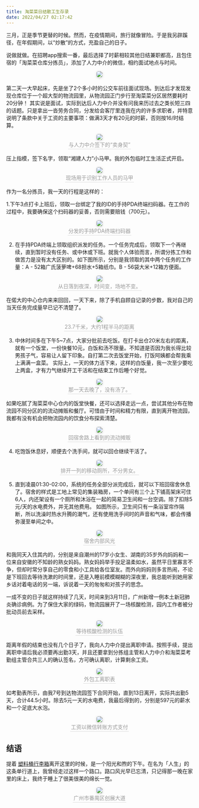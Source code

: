 ```yaml
---
title: 淘菜菜日结散工生存录
date: 2022/04/27 02:17:42
---
```


三月，正是季节更替的时候。然而，在疫情期间，旅行就像冒险。于是我另辟蹊径，在年假期间，以“炒散”的方式，充盈自己的日子。

说做就做。在招聘app搜索一番，最后选择了时薪相较其他日结兼职都高，且包住宿的「淘菜菜仓库分拣员」，添加了人力中介的微信，相约面试地点与时间。

<center style="font-size=6px"> <img style="border-radius: 0.3125em; box-shadow: 0 2px 4px 0 rgba(34,36,38,.12),0 2px 10px 0 rgba(34,36,38,.08);" src="../../../../IMG/IMG_TCC002.JPG"/> <br> <div style="color:orange; border-bottom: 1px solid #d9d9d9; display: inline-block; color: #999; padding: 2px;"></div> </center>

第二天一大早起床，先是坐了2个多小时的公交车前往面试现场。到达后才发现发现仓库位于一个超大型的物流园里，从物流园正门步行至淘菜菜分区居然要耗时20分钟！
其实说是面试，实际到达后人力中介并没有问我来历过去之类长短三四的话题。只是拿出一沓劳务合同，分发给会客厅里连我在内的许多求职者，并特意说明了条款中关于工资的主要事项：做满3天才有20元的时薪，否则按16/时结算。

<center style="font-size=6px"> <img style="border-radius: 0.3125em; box-shadow: 0 2px 4px 0 rgba(34,36,38,.12),0 2px 10px 0 rgba(34,36,38,.08);" src="../../../../IMG/IMG_TCC001.JPG"/> <br> <div style="color:orange; border-bottom: 1px solid #d9d9d9; display: inline-block; color: #999; padding: 2px;">与人力中介签下的“卖身契”</div> </center>

压上指模，签下名字，领取“湘建人力”小马甲。我的外包临时工生活正式开启。

<center style="font-size=6px"> <img style="border-radius: 0.3125em; box-shadow: 0 2px 4px 0 rgba(34,36,38,.12),0 2px 10px 0 rgba(34,36,38,.08);" src="../../../../IMG/IMG_TCC006.JPG"/> <br> <div style="color:orange; border-bottom: 1px solid #d9d9d9; display: inline-block; color: #999; padding: 2px;">现场用于识别工作人员的马甲</div> </center>

作为一名分拣员，我一天的行程是这样的：

1.下午3点打卡上班后，领取一台绑定了我的ID的手持PDA终端扫码器。在工作的过程中，我要确保这个扫码器的妥善，否则需要赔钱（700元）。

<center style="font-size=6px"> <img style="border-radius: 0.3125em; box-shadow: 0 2px 4px 0 rgba(34,36,38,.12),0 2px 10px 0 rgba(34,36,38,.08);" src="../../../../IMG/IMG_TCC003.JPG"/> <br> <div style="color:orange; border-bottom: 1px solid #d9d9d9; display: inline-block; color: #999; padding: 2px;">分发的手持PDA终端扫码器</div> </center>

2. 在手持PDA终端上领取组织派发的任务。一个任务完成后，领取下一个再继续，直到暂时没有任务、或中休或下班。就我个人体验而言，所谓分拣工作和做苦力是没有太大区别的。如下图所示，分别是我领取的其中两个任务的工作量：A - 52箱广氏菠萝啤+68担水+5箱纸巾。B - 56袋大米+12箱方便面。

<center style="font-size=6px"> <img style="border-radius: 0.3125em; box-shadow: 0 2px 4px 0 rgba(34,36,38,.12),0 2px 10px 0 rgba(34,36,38,.08);" src="../../../../IMG/IMG_TCC090.jpg"/> <br> <div style="color:orange; border-bottom: 1px solid #d9d9d9; display: inline-block; color: #999; padding: 2px;">从日落到夜深，时间变，场地不变。</div> </center>

在偌大的中心仓内来来回回，一天下来，除了手机自顾自记录的步数，我对自己的当天任务完成量早已记不清楚了。

<center style="font-size=6px"> <img style="border-radius: 0.3125em; box-shadow: 0 2px 4px 0 rgba(34,36,38,.12),0 2px 10px 0 rgba(34,36,38,.08);" src="../../../../IMG/IMG_TCC03.JPG"/> <br> <div style="color:orange; border-bottom: 1px solid #d9d9d9; display: inline-block; color: #999; padding: 2px;">23.7千米，大约1程半马的距离</div> </center>

3. 中休时间多在下午5~7点，大家分批前去吃饭。在打卡出仓20米左右的距离，就有一个饭堂，一份快餐10元，白饭和汤不限量。不知道是否因为我长得比较男孩子气，容易让人留下印象。自打第二次去饭堂开始，打饭阿姨都会帮我乘上满满一盒菜。
实际上，一天的体力活下来，这样的白饭量，我一次至少要吃上两盒，才有力气继续开工干活和在结束工作后睡个好觉。

<center style="font-size=6px"> <img style="border-radius: 0.3125em; box-shadow: 0 2px 4px 0 rgba(34,36,38,.12),0 2px 10px 0 rgba(34,36,38,.08);" src="../../../../IMG/IMG_TCC0011.JPG"/> <br> <div style="color:orange; border-bottom: 1px solid #d9d9d9; display: inline-block; color: #999; padding: 2px;">那一天去晚了，没有汤了。</div> </center>

如果吃腻了淘菜菜中心仓内的饭堂快餐，还可以选择走远一点，尝试其他分布在物流园不同分区的的流动摊贩和餐厅。可惜由于时间和精力有限，直到离开物流园，我都有没有机会把物流园内的饮食分布探索清楚。

<center style="font-size=6px"> <img style="border-radius: 0.3125em; box-shadow: 0 2px 4px 0 rgba(34,36,38,.12),0 2px 10px 0 rgba(34,36,38,.08);" src="../../../../IMG/IMG_TCC0001.JPG"/> <br> <div style="color:orange; border-bottom: 1px solid #d9d9d9; display: inline-block; color: #999; padding: 2px;">回宿舍路上看到的流动摊贩</div> </center>

4. 吃饱饭休息好，顺便去个洗手间，就可以回仓继续干活了。

<center style="font-size=6px"> <img style="border-radius: 0.3125em; box-shadow: 0 2px 4px 0 rgba(34,36,38,.12),0 2px 10px 0 rgba(34,36,38,.08);" src="../../../../IMG/IMG_TCC0000.JPG"/> <br> <div style="color:orange; border-bottom: 1px solid #d9d9d9; display: inline-block; color: #999; padding: 2px;">排开一列的移动厕所，不分男女。</div> </center>

5. 直到凌晨01:30-02:00，系统的任务全部分派完成后，就可以下班回宿舍休息了。宿舍的样式是工地上常见的集装箱房，一个单间有三个上下铺高架床可住6人，内还架设有一个厕所和沐浴在一起的简易卫生间和一台空调。除了扣除5元/天的水电费外，并无其他费用。
如图所示，卫生间只有一条浴室帘作隔断，所以洗澡时热水升腾的潮气，还有使用洗手间时的声音和气味，都会传播弥漫至单间之中。
<center style="font-size=6px"> <img style="border-radius: 0.3125em; box-shadow: 0 2px 4px 0 rgba(34,36,38,.12),0 2px 10px 0 rgba(34,36,38,.08);" src="../../../../IMG/IMG_TCC020.JPG"/> <br> <div style="color:orange; border-bottom: 1px solid #d9d9d9; display: inline-block; color: #999; padding: 2px;">宿舍内部风光</div> </center>

和我同天入住其内的，分别是来自潮州的17岁小女生、湖南的35岁外向妈妈和一位来自安徽的不知龄的熟女妈妈。熟女妈妈举手投足温柔如水，虽然平日里寡言不争，但却时常分享自己的零食和小工具给各位室友。而外向妈妈则多言热闹，不论是下班回去等待洗漱的时间里，还是入睡前模模糊糊的深夜里，我总能听到她用家乡话对着电话的另一端，诉说着一天的匆匆和对孩子的思念。

一成不变的日子就这样持续了几天，时间来到3月11日，广州新增一例本土新冠肺炎确诊病例。为了保住大家的绿码，物流园展开了一场核酸检测，园内工作者被分批动员前去采样。
<center style="font-size=6px"> <img style="border-radius: 0.3125em; box-shadow: 0 2px 4px 0 rgba(34,36,38,.12),0 2px 10px 0 rgba(34,36,38,.08);" src="../../../../IMG/IMG_TCC004.JPG"/> <br> <div style="color:orange; border-bottom: 1px solid #d9d9d9; display: inline-block; color: #999; padding: 2px;">等待核酸检测的队伍</div> </center>

距离年假的结束也没有几个日子了，我向人力中介提出离职申请。按照手续，提出离职申请后我必须要再出勤3天，并且还要拿到分拣组主管和人力中介和淘菜菜考勤组主管合共三人的确认签名，方可确认离职，计算剩余工资。
<center style="font-size=6px"> <img style="border-radius: 0.3125em; box-shadow: 0 2px 4px 0 rgba(34,36,38,.12),0 2px 10px 0 rgba(34,36,38,.08);" src="../../../../IMG/IMG_TCC0006.JPG"/> <br> <div style="color:orange; border-bottom: 1px solid #d9d9d9; display: inline-block; color: #999; padding: 2px;">外包工离职表</div> </center>

 如考勤表所示，由我7号到达物流园签下合同开始，直到13日离开，实际共出勤5天，合计44.5小时。除去5元一天的水电费，我最后得到的，分别是597元的薪水和一个足底大水泡。
<center style="font-size=6px"> <img style="border-radius: 0.3125em; box-shadow: 0 2px 4px 0 rgba(34,36,38,.12),0 2px 10px 0 rgba(34,36,38,.08);" src="../../../../IMG/IMG_TCC0007.JPG"/> <br> <div style="color:orange; border-bottom: 1px solid #d9d9d9; display: inline-block; color: #999; padding: 2px;">工资以微信转账方式支付</div> </center>


## 结语

提着 [塑料桶行李箱](https://baijiahao.baidu.com/s?id=1591834825290461090&wfr=spider&for=pc/)离开这里的时候，是一个阳光和煦的下午。在名为「人生」的这条单行道上，我曾经走过这样一个路口。路口风光早已忘清，只记得那一晚在家里的床上，我终于睡上了很美很美的绵长一觉。
<center style="font-size=6px"> <img style="border-radius: 0.3125em; box-shadow: 0 2px 4px 0 rgba(34,36,38,.12),0 2px 10px 0 rgba(34,36,38,.08);" src="../../../../IMG/IMG_TCC0002.jpg"/> <br> <div style="color:orange; border-bottom: 1px solid #d9d9d9; display: inline-block; color: #999; padding: 2px;">广州市番禺区创展大道</div> </center>
